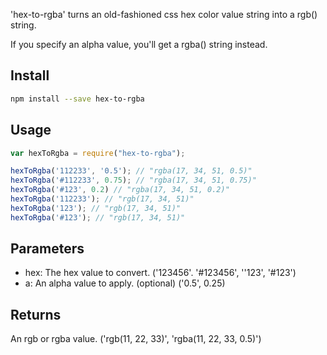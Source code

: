 
'hex-to-rgba' turns an old-fashioned css hex color value string into a rgb() string.

If you specify an alpha value, you'll get a rgba() string instead.

## Install
```bash
npm install --save hex-to-rgba
```
## Usage
```js
var hexToRgba = require("hex-to-rgba");

hexToRgba('112233', '0.5'); // "rgba(17, 34, 51, 0.5)"
hexToRgba('#112233', 0.75); // "rgba(17, 34, 51, 0.75)"
hexToRgba('#123', 0.2) // "rgba(17, 34, 51, 0.2)"
hexToRgba('112233'); // "rgb(17, 34, 51)"
hexToRgba('123'); // "rgb(17, 34, 51)"
hexToRgba('#123'); // "rgb(17, 34, 51)"
```

## Parameters
* hex: The hex value to convert. ('123456'. '#123456', ''123', '#123')
* a: An alpha value to apply. (optional) ('0.5', 0.25)

## Returns
An rgb or rgba value. ('rgb(11, 22, 33)', 'rgba(11, 22, 33, 0.5)')
